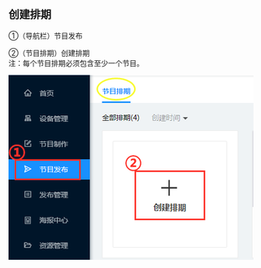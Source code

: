 ## 创建排期
①（导航栏）节目发布

②（节目排期）创建排期                 
注：每个节目排期必须包含至少一个节目。

![avatar](../images/channel/1.png)
